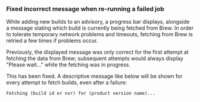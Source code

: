 ### Fixed incorrect message when re-running a failed job

While adding new builds to an advisory, a progress bar displays, alongside a
message stating which build is currently being fetched from Brew.  In order to
tolerate temporary network problems and timeouts, fetching from Brew is retried
a few times if problems occur.

Previously, the displayed message was only correct for the first attempt at
fetching the data from Brew; subsequent attempts would always display "Please
wait..." while the fetching was in progress.

This has been fixed. A descriptive message like below will be shown for every
attempt to fetch builds, even after a failure:

    Fetching (build id or nvr) for (product version name)...
